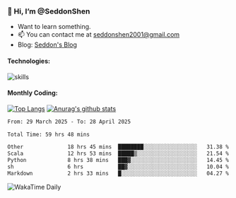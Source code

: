 ### 👋 Hi, I’m @SeddonShen
- Want to learn something.
- 📫 You can contact me at seddonshen2001@gmail.com
- Blog: [Seddon's Blog](https://seddonshen.github.io/)
#### Technologies:

![skills](https://skillicons.dev/icons?i=scala,js,html,css,bootstrap,jquery,c,cpp,cloudflare,django,docker,flask,git,github,githubactions,linux,latex,mysql,nodejs,ps,php,pr,py,raspberrypi,redis,unreal,v,vscode,vue,bash)

#### Monthly Coding:
[![Top Langs](https://github-readme-stats.vercel.app/api/top-langs?username=seddonshen&show_icons=true&locale=en&layout=compact&hide=html&langs_count=8)](https://github.com/SeddonShen/)
[![Anurag's github stats](https://github-readme-stats.vercel.app/api?username=SeddonShen&count_private=true&show_icons=true)](https://github.com/anuraghazra/github-readme-stats)
<!--START_SECTION:waka-->

```txt
From: 29 March 2025 - To: 28 April 2025

Total Time: 59 hrs 48 mins

Other              18 hrs 45 mins  ████████░░░░░░░░░░░░░░░░░   31.38 %
Scala              12 hrs 53 mins  █████▒░░░░░░░░░░░░░░░░░░░   21.54 %
Python             8 hrs 38 mins   ███▓░░░░░░░░░░░░░░░░░░░░░   14.45 %
sh                 6 hrs           ██▓░░░░░░░░░░░░░░░░░░░░░░   10.04 %
Markdown           2 hrs 33 mins   █░░░░░░░░░░░░░░░░░░░░░░░░   04.27 %
```

<!--END_SECTION:waka-->

![WakaTime Daily](https://wakatime.com/share/@seddon2001/61a7e342-5f12-4fea-bf92-1fac161e97d6.svg)
<!---
SeddonShen/SeddonShen is a ✨ special ✨ repository because its `README.md` (this file) appears on your GitHub profile.
You can click the Preview link to take a look at your changes.
--->
